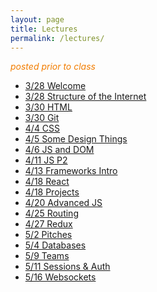 ```yaml
---
layout: page
title: Lectures
permalink: /lectures/
---
```



<span style="color: #F27D00">*posted prior to class*</span>

* [3/28 Welcome](00_welcome/)
* [3/28 Structure of the Internet](01_interwebs/)
* [3/30 HTML](02_html/)
* [3/30 Git](02_git/)
* [4/4 CSS](03_css/)
* [4/5 Some Design Things](03_design/)
* [4/6 JS and DOM](04_js1)
* [4/11 JS P2](05_js2)
* [4/13 Frameworks Intro](06_react1)
* [4/18 React](07_react2)
* [4/18 Projects](07_project_intro)
* [4/20 Advanced JS](08_advanced_js)
* [4/25 Routing](09_routing)
* [4/27 Redux](10_redux)
* [5/2 Pitches](11_pitches)
* [5/4 Databases](12_intro_to_databases)
* [5/9 Teams](13_teams)
* [5/11 Sessions & Auth](13_sessions_auth)
* [5/16 Websockets](15_websockets)




<!-- * [3/28 Welcome](00_welcome/) -->
<!-- * [3/28 Structure of the Internet](01_interwebs/) -->
<!-- * [3/30 HTML](02_html/) -->
<!-- * [3/30 Git](02_git/) -->
<!-- * [4/4 CSS](03_css/) -->
<!-- * [4/6 JS P1](04_js1) -->
<!-- * [4/11 JS P2](05_js2) -->
<!-- * [4/13 React and Review](06_react1) -->
<!-- * [4/18 More React](07_react  2) -->
<!-- * [4/20 Immutability, etc](08_immutable) -->
<!-- * [4/25 Routing Frontend](09_routing) -->
<!-- * [4/27 Redux](10_redux) -->
<!-- * [5/2 Pitches](11_pitches) -->
<!-- * [5/4 Databases](12_intro_to_databases) -->
<!-- * [5/9 Sessions & Auth](13_sessions_auth) -->
<!-- * [5/11 Catchup](14_catchup) -->
<!-- * [5/16 Websockets](15_websockets) -->
<!-- * [5/18 TBD]() -->
<!-- * [5/23 TBD]() -->
<!-- * [5/25 TBD]() -->
<!-- * [5/30 Wrapup](16_wrapup) -->
